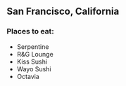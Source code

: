 ## San Francisco, California

### Places to eat:
- Serpentine
- R&G Lounge
- Kiss Sushi
- Wayo Sushi
- Octavia

